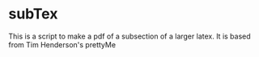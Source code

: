 subTex
======

This is a script to make a pdf of a subsection of a larger latex. It is based from Tim Henderson's prettyMe
